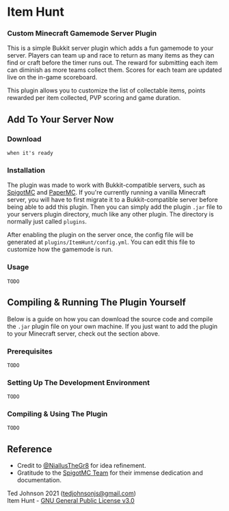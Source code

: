 
# Item Hunt
### Custom Minecraft Gamemode Server Plugin

This is a simple Bukkit server plugin which adds a fun gamemode to your server.
Players can team up and race to return as many items as they can find or craft before the timer runs out.
The reward for submitting each item can diminish as more teams collect them.
Scores for each team are updated live on the in-game scoreboard.

This plugin allows you to customize the list of collectable items, points rewarded per item collected, PVP scoring and game duration.

## Add To Your Server Now

### Download

`when it's ready`

### Installation

The plugin was made to work with Bukkit-compatible servers, such as [SpigotMC](https://www.spigotmc.org/) and [PaperMC](https://papermc.io/).
If you're currently running a vanilla Minecraft server, you will have to first migrate it to a Bukkit-compatible server before being able to add this plugin.
Then you can simply add the plugin `.jar` file to your servers plugin directory, much like any other plugin. The directory is normally just called `plugins`.

After enabling the plugin on the server once, the config file will be generated at `plugins/ItemHunt/config.yml`.
You can edit this file to customize how the gamemode is run.

### Usage

`TODO`

## Compiling & Running The Plugin Yourself

Below is a guide on how you can download the source code and compile the `.jar` plugin file on your own machine.
If you just want to add the plugin to your Minecraft server, check out the section above.

### Prerequisites

`TODO`

### Setting Up The Development Environment

`TODO`

### Compiling & Using The Plugin

`TODO`

## Reference

- Credit to [@NiallusTheGr8](https://github.com/NiallusTheGr8) for idea refinement.
- Gratitude to the [SpigotMC Team](https://www.spigotmc.org/XenStaff/) for their immense dedication and documentation.

Ted Johnson 2021 (tedjohnsonjs@gmail.com)\
Item Hunt - [GNU General Public License v3.0](LICENSE)

